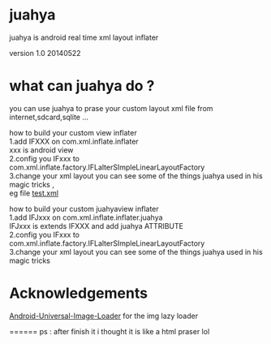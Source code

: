 juahya
======

juahya is android real time xml layout inflater<br />

version 1.0 20140522


what can juahya do ?
======

you can use juahya to prase your custom layout xml file from internet,sdcard,sqlite ...<br />

how to build your custom view inflater<br />
    1.add IFXXX on com.xml.inflate.inflater<br />
        xxx is android view<br />
    2.config you IFxxx to com.xml.inflate.factory.IFLalterSImpleLinearLayoutFactory<br />
    3.change your xml layout you can  see some of the things juahya used in his magic tricks ,<br />
    eg file [test.xml](jixieshi999.github.io/ilife/juahya/test.xml)<br />

how to build your custom juahyaview inflater<br />
    1.add IFJxxx on com.xml.inflate.inflater.juahya<br />
        IFJxxx is extends IFXXX and add juahya ATTRIBUTE<br />
    2.config you IFxxx to com.xml.inflate.factory.IFLalterSImpleLinearLayoutFactory<br />
    3.change your xml layout you can  see some of the things juahya used in his magic tricks<br />

Acknowledgements
======

[Android-Universal-Image-Loader](https://github.com/nostra13/Android-Universal-Image-Loader) for the img lazy loader<br />

======
ps : after finish it i thought it is like a html praser lol<br />

